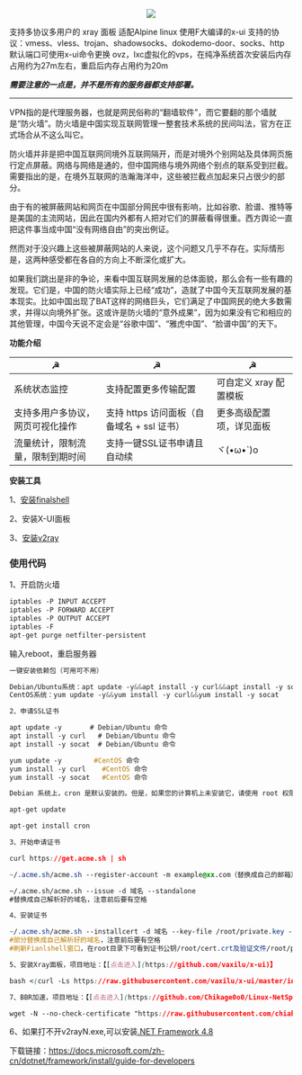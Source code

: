 <p align="center">
  <a href="我身处俗世 昨日如观花"><img src="https://pic2.ziyuan.wang/user/0w0/2024/08/ri%20_1__d559e5ab89701.jpg?raw=true">
</a></p>
支持多协议多用户的 xray 面板
适配Alpine linux 使用F大编译的x-ui
支持的协议：vmess、vless、trojan、shadowsocks、dokodemo-door、socks、http
默认端口可使用x-ui命令更换
ovz，lxc虚拟化的vps，在纯净系统首次安装后内存占用约为27m左右，重启后内存占用约为20m



_**需要注意的一点是，并不是所有的服务器都支持部署。**_


---

VPN指的是代理服务器，也就是网民俗称的“翻墙软件”，而它要翻的那个墙就是“防火墙”。防火墙是中国实现互联网管理一整套技术系统的民间叫法，官方在正式场合从不这么叫它。

防火墙并非是把中国互联网同境外互联网隔开，而是对境外个别网站及具体网页施行定点屏蔽。网络与网络是通的，但中国网络与境外网络个别点的联系受到拦截。需要指出的是，在境外互联网的浩瀚海洋中，这些被拦截点加起来只占很少的部分。

由于有的被屏蔽网站和网页在中国部分网民中很有影响，比如谷歌、脸谱、推特等是美国的主流网站，因此在国内外都有人把对它们的屏蔽看得很重。西方舆论一直把这件事当成中国“没有网络自由”的突出例证。

然而对于没兴趣上这些被屏蔽网站的人来说，这个问题又几乎不存在。实际情形是，这两种感受都在各自的方向上不断深化或扩大。

如果我们跳出是非的争论，来看中国互联网发展的总体面貌，那么会有一些有趣的发现。它们是，中国的防火墙实际上已经“成功”，造就了中国今天互联网发展的基本现实。比如中国出现了BAT这样的网络巨头，它们满足了中国网民的绝大多数需求，并得以向境外扩张。这或许是防火墙的“意外成果”，因为如果没有它和相应的其他管理，中国今天说不定会是“谷歌中国”、“雅虎中国”、“脸谱中国”的天下。

**功能介绍**

| ☭                                | ☭                                          | ☭                        |
| -------------------------------- | ------------------------------------------ | ------------------------ |
| 系统状态监控                     | 支持配置更多传输配置                       | 可自定义 xray 配置模板   |
| 支持多用户多协议，网页可视化操作 | 支持 https 访问面板（自备域名 + ssl 证书） | 更多高级配置项，详见面板 |
| 流量统计，限制流量，限制到期时间 | 支持一键SSL证书申请且自动续                | ヾ(•ω•`)o                |

**安装工具**

1、[安装finalshell](https://www.hostbuf.com/t/988.html)

2、安装X-UI面板

3、[安装v2ray](https://github.com/2dust/v2rayN/releases)

### 使用代码

1、开启防火墙

```css
iptables -P INPUT ACCEPT
iptables -P FORWARD ACCEPT
iptables -P OUTPUT ACCEPT
iptables -F
apt-get purge netfilter-persistent
```
输入reboot，重启服务器
```css
一键安装依赖包（可用可不用）

Debian/Ubuntu系统：apt update -y&&apt install -y curl&&apt install -y socat
CentOS系统：yum update -y&&yum install -y curl&&yum install -y socat
```
```css
2、申请SSL证书

apt update -y       # Debian/Ubuntu 命令
apt install -y curl   # Debian/Ubuntu 命令
apt install -y socat  # Debian/Ubuntu 命令

yum update -y        #CentOS 命令
yum install -y curl    #CentOS 命令
yum install -y socat   #CentOS 命令
```
```css
Debian 系统上，cron 是默认安装的。但是，如果您的计算机上未安装它，请使用 root 权限在终端上运行以下几个命令。

apt-get update

apt-get install cron
```

```css
3、开始申请证书

curl https://get.acme.sh | sh

~/.acme.sh/acme.sh --register-account -m example@xx.com（替换成自己的邮箱）

~/.acme.sh/acme.sh --issue -d 域名 --standalone   
#替换成自己解析好的域名，注意前后要有空格
```

```css
4、安装证书

~/.acme.sh/acme.sh --installcert -d 域名 --key-file /root/private.key --fullchain-file /root/cert.crt    
#部分替换成自己解析好的域名，注意前后要有空格
#刷新Fianlshell窗口，在root目录下可看到证书公钥/root/cert.crt及验证文件/root/private.ke
```

```css
5、安装Xray面板，项目地址：【[点击进入](https://github.com/vaxilu/x-ui)】

bash <(curl -Ls https://raw.githubusercontent.com/vaxilu/x-ui/master/install.sh)
```

```css
7、BBR加速，项目地址：【[点击进入](https://github.com/Chikage0o0/Linux-NetSpeed)】

wget -N --no-check-certificate "https://raw.githubusercontent.com/chiakge/Linux-NetSpeed/master/tcp.sh" && chmod +x tcp.sh && ./tcp.sh
```

6、如果打不开v2rayN.exe,可以安装[.NET Framework 4.8](https://dotnet.microsoft.com/download/dotnet-framework/net48)

下载链接：https://docs.microsoft.com/zh-cn/dotnet/framework/install/guide-for-developers













